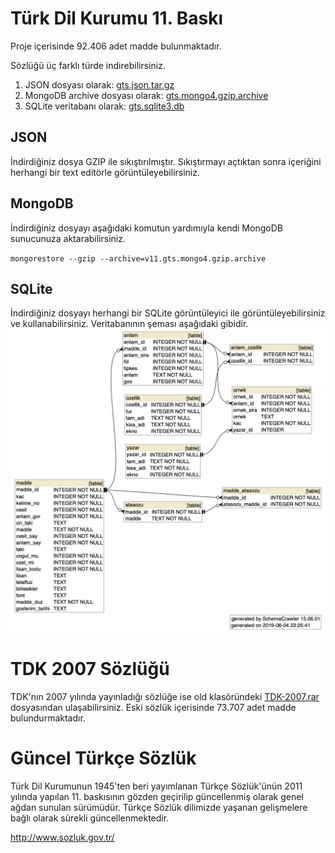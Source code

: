 # Türk Dil Kurumu 11. Baskı
Proje içerisinde 92.406 adet madde bulunmaktadır.

Sözlüğü üç farklı türde indirebilirsiniz.
1. JSON dosyası olarak: [gts.json.tar.gz](v11.gts.json.tar.gz)
2. MongoDB archive dosyası olarak: [gts.mongo4.gzip.archive](v11.gts.mongo4.gzip.archive)
3. SQLite veritabanı olarak: [gts.sqlite3.db](v11.gts.sqlite3.db)

## JSON
İndirdiğiniz dosya GZIP ile sıkıştırılmıştır. Sıkıştırmayı açtıktan sonra içeriğini herhangi bir text editörle görüntüleyebilirsiniz.

## MongoDB
İndirdiğiniz dosyayı aşağıdaki komutun yardımıyla kendi MongoDB sunucunuza aktarabilirsiniz.

`mongorestore --gzip --archive=v11.gts.mongo4.gzip.archive`

## SQLite
İndirdiğiniz dosyayı herhangi bir SQLite görüntüleyici ile görüntüleyebilirsiniz ve kullanabilirsiniz. Veritabanının şeması aşağıdaki gibidir.
![alt text](../../static/v11.schema.png "SQLite Schema")

# TDK 2007 Sözlüğü
TDK'nın 2007 yılında yayınladığı sözlüğe ise old klasöründeki [TDK-2007.rar](../../old/TDK-2007.rar) dosyasından ulaşabilirsiniz. Eski sözlük içerisinde 73.707 adet madde bulundurmaktadır.

# Güncel Türkçe Sözlük
Türk Dil Kurumunun 1945'ten beri yayımlanan Türkçe Sözlük'ünün 2011 yılında yapılan 11. baskısının gözden geçirilip güncellenmiş olarak genel ağdan sunulan sürümüdür. Türkçe Sözlük dilimizde yaşanan gelişmelere bağlı olarak sürekli güncellenmektedir.

http://www.sozluk.gov.tr/
